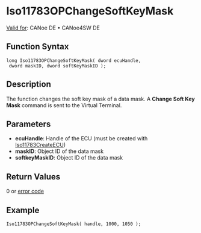 # Iso11783OPChangeSoftKeyMask

[Valid for](../../../../Shared/FeatureAvailability.md): CANoe DE • CANoe4SW DE

## Function Syntax

```plaintext
long Iso11783OPChangeSoftKeyMask( dword ecuHandle, 
 dword maskID, dword softKeyMaskID );
```

## Description

The function changes the soft key mask of a data mask. A **Change Soft Key Mask** command is sent to the Virtual Terminal.

## Parameters

- **ecuHandle**: Handle of the ECU (must be created with [Iso11783CreateECU](CAPLfunctionIso11783CreateECU.md))
- **maskID**: Object ID of the data mask
- **softkeyMaskID**: Object ID of the data mask

## Return Values

0 or [error code](../CAPLfunctionsISONLErrorCodes.md)

## Example

```plaintext
Iso11783OPChangeSoftKeyMask( handle, 1000, 1050 );
```
